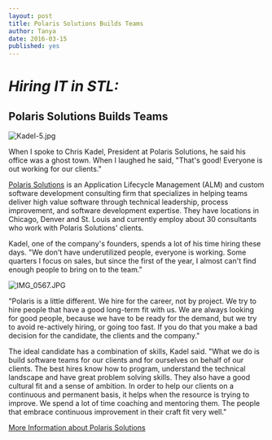 ```yaml
---
layout: post
title: Polaris Solutions Builds Teams
author: Tanya
date: 2016-03-15
published: yes
---
```


# _Hiring IT in STL:_
## Polaris Solutions Builds Teams
![Kadel-5.jpg]({{site.baseurl}}/theme/images/Kadel-5.jpg)

When I spoke to Chris Kadel, President at Polaris Solutions, he said his office was a ghost town. When I laughed he said, "That's good! Everyone is out working for our clients."

[Polaris Solutions](http://www.polarissolutions.com) is an Application Lifecycle Management (ALM) and custom software development consulting firm that specializes in helping teams deliver high value software through technical leadership, process improvement, and software development expertise. They have locations in Chicago, Denver and St. Louis and currently employ about 30 consultants who work with Polaris Solutions' clients.

Kadel, one of the company's founders, spends a lot of his time hiring these days. "We don't have underutilized people, everyone is working. Some quarters I focus on sales, but since the first of the year, I almost can't find enough people to bring on to the team."

![IMG_0567.JPG]({{site.baseurl}}/theme/images/IMG_0567.JPG)

"Polaris is a little different. We hire for the career, not by project. We try to hire people that have a good long-term fit with us. We are always looking for good people, because we have to be ready for the demand, but we try to avoid re-actively hiring, or going too fast. If you do that you make a bad decision for the candidate, the clients and the company."

The ideal candidate has a combination of skills, Kadel said. "What we do is build software teams for our clients and for ourselves on behalf of our clients. The best hires know how to program, understand the technical landscape and have great problem solving skills. They also have a good cultural fit and a sense of ambition. In order to help our clients on a continuous and permanent basis, it helps when the resource is trying to improve. We spend a lot of time coaching and mentoring them. The people that embrace continuous improvement in their craft fit very well."

[More Information about Polaris Solutions](https://www.polarissolutions.com/Contact)
